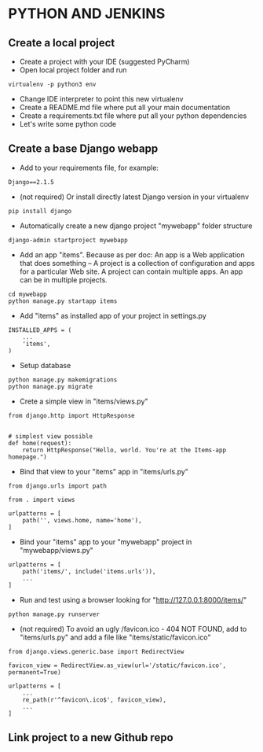 # PYTHON AND JENKINS

## Create a local project
* Create a project with your IDE (suggested PyCharm)
* Open local project folder and run
```
virtualenv -p python3 env
```
* Change IDE interpreter to point this new virtualenv
* Create a README.md file where put all your main documentation
* Create a requirements.txt file where put all your python dependencies
* Let's write some python code

## Create a base Django webapp
* Add to your requirements file, for example:
```
Django==2.1.5
```
* (not required) Or install directly latest Django version in your virtualenv
```
pip install django
```
* Automatically create a new django project "mywebapp" folder structure
```
django-admin startproject mywebapp
```
* Add an app "items". Because as per doc: An app is a Web application that does something – A project is a collection of configuration and apps for a particular Web site. A project can contain multiple apps. An app can be in multiple projects.
```
cd mywebapp
python manage.py startapp items
```
* Add "items" as installed app of your project in settings.py
```
INSTALLED_APPS = (
    ...
    'items',
)
```
* Setup database
```
python manage.py makemigrations
python manage.py migrate
```
* Crete a simple view in "items/views.py"
```
from django.http import HttpResponse


# simplest view possible
def home(request):
    return HttpResponse("Hello, world. You're at the Items-app homepage.")
```
* Bind that view to your "items" app in "items/urls.py"
```
from django.urls import path

from . import views

urlpatterns = [
    path('', views.home, name='home'),
]
```
* Bind your "items" app to your "mywebapp" project in "mywebapp/views.py"
```
urlpatterns = [
    path('items/', include('items.urls')),
    ...
]
```
* Run and test using a browser looking for "http://127.0.0.1:8000/items/"
```
python manage.py runserver
```
* (not required) To avoid an ugly /favicon.ico - 404 NOT FOUND, add to "items/urls.py" and add a file like "items/static/favicon.ico"
```
from django.views.generic.base import RedirectView

favicon_view = RedirectView.as_view(url='/static/favicon.ico', permanent=True)

urlpatterns = [
    ...
    re_path(r'^favicon\.ico$', favicon_view),
    ...
]
```

## Link project to a new Github repo

